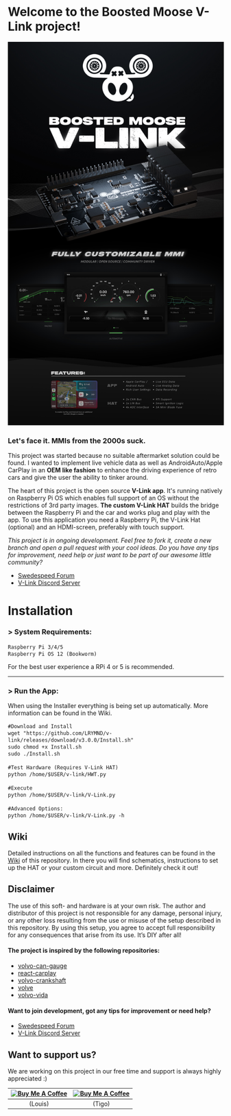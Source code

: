 # Welcome to the Boosted Moose V-Link project!

![TITLE IMAGE](resources/media/banner.jpg?raw=true "Banner")

### Let's face it. MMIs from the 2000s suck.

This project was started because no suitable aftermarket solution could be found. I wanted to implement live vehicle data as well as AndroidAuto/Apple CarPlay in an **OEM like fashion** to enhance the driving experience of retro cars and give the user the ability to tinker around.

The heart of this project is the open source **V-Link app**. It's running natively on Raspberry Pi OS which enables full support of an OS without the restrictions of 3rd party images. **The custom V-Link HAT** builds the bridge between the Raspberry Pi and the car and works plug and play with the app. To use this application you need a Raspberry Pi, the V-Link Hat (optional) and an HDMI-screen, preferably with touch support.


 *This project is in ongoing development. Feel free to fork it, create a new branch and open a pull request with your cool ideas. Do you have  any tips for improvement, need help or just want to be part of our awesome little community?*

* [Swedespeed Forum](https://www.swedespeed.com/threads/volvo-rtvi-raspberry-media-can-interface.658254/)
* [V-Link Discord Server](https://discord.gg/V4RQG6p8vM)


# Installation

### > System Requirements:
```
Raspberry Pi 3/4/5
Raspberry Pi OS 12 (Bookworm)
```

For the best user experience a RPi 4 or 5 is recommended.

---

### > Run the App:

When using the Installer everything is being set up automatically. More information can be found in the Wiki.

```
#Download and Install
wget "https://github.com/LRYMND/v-link/releases/download/v3.0.0/Install.sh"
sudo chmod +x Install.sh
sudo ./Install.sh

#Test Hardware (Requires V-Link HAT)
python /home/$USER/v-link/HWT.py

#Execute
python /home/$USER/v-link/V-Link.py

#Advanced Options:
python /home/$USER/v-link/V-Link.py -h
```

## Wiki

Detailed instructions on all the functions and features can be found in the [Wiki](https://github.com/BoostedMoose/v-link/wiki) of this repository. In there you will find schematics, instructions to set up the HAT or your custom circuit and more. Definitely check it out!

## Disclaimer

The use of this soft- and hardware is at your own risk. The author and distributor of this project is not responsible for any damage, personal injury, or any other loss resulting from the use or misuse of the setup described in this repository. By using this setup, you agree to accept full responsibility for any consequences that arise from its use. It’s DIY after all!


#### The project is inspired by the following repositories:

* [volvo-can-gauge](https://github.com/Alfaa123/Volvo-CAN-Gauge)
* [react-carplay](https://github.com/rhysmorgan134/react-carplay)
* [volvo-crankshaft](https://github.com/laurynas/volvo_crankshaft)
* [volve](https://github.com/LuukEsselbrugge/Volve)
* [volvo-vida](https://github.com/Tigo2000/Volvo-VIDA)

#### Want to join development, got any tips for improvement or need help?  

* [Swedespeed Forum](https://www.swedespeed.com/threads/volvo-rtvi-raspberry-media-can-interface.658254/)
* [V-Link Discord Server](https://discord.gg/V4RQG6p8vM)



## Want to support us?

We are working on this project in our free time and support is always highly appreciated :)

| [![Buy Me A Coffee](https://cdn.buymeacoffee.com/buttons/default-orange.png)](https://www.buymeacoffee.com/lrymnd)  | [![Buy Me A Coffee](https://cdn.buymeacoffee.com/buttons/default-orange.png)](https://www.buymeacoffee.com/tigo) |
|---|---|
| <center>(Louis)</center> | <center>(Tigo)</center> |
